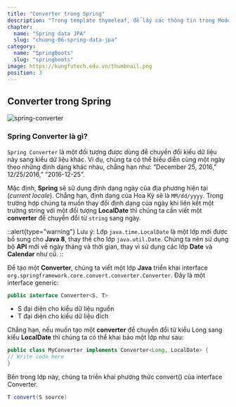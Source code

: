 ```yaml
---
title: "Converter trong Spring"
description: "Trong template thymeleaf, để lấy các thông tin trong Model. bạn sẽ sử dụng Thymeleaf Standard Expression"
chapter:
  name: "Spring data JPA"
  slug: "chuong-06-spring-data-jpa"
category:
  name: "SpringBoots"
  slug: "springboots"
image: https://kungfutech.edu.vn/thumbnail.png
position: 3
---
```


## Converter trong Spring

![spring-converter](https://github.com/techmely/hoc-lap-trinh/assets/29374426/66706972-3bc3-41d9-869a-bd9c5184291e)

### Spring Converter là gì?

`Spring Converter` là một đối tượng được dùng để chuyển đổi kiểu dữ liệu này sang kiểu dữ liệu khác.
Ví dụ, chúng ta có thể biểu diễn cùng một ngày theo những định dạng khác nhau, chẳng hạn như: “December 25, 2016,” 12/25/2016,” “2016-12-25”.

Mặc định, **Spring** sẽ sử dụng định dạng ngày của địa phương hiện tại (_current locale_). Chẳng hạn, định dạng của Hoa Kỳ sẽ là `MM/dd/yyyy`. Trong trường hợp chúng ta muốn thay đổi định dạng của ngày khi liên kết một trường string với một đối tượng **LocalDate** thì chúng ta cần viết một **converter** để chuyển đổi từ `string` sang ngày.

::alert{type="warning"}
Lưu ý: Lớp `java.time.LocalDate` là một lớp mới được bổ sung cho **Java 8**, thay thế cho lớp `java.util.Date`. Chúng ta nên sử dụng bộ **API** mới về ngày tháng và thời gian, thay vì sử dụng các lớp **Date** và **Calendar** như cũ.
::

Để tạo một **Converter**, chúng ta viết một lớp **Java** triển khai interface `org.springframework.core.convert.converter.Converter`. Đây là một interface generic:

```java
public interface Converter<S, T>
```

- S đại diện cho kiểu dữ liệu nguồn
- T đại diện cho kiểu dữ liệu đích

Chẳng hạn, nếu muốn tạo một **converter** để chuyển đổi từ kiểu Long sang kiểu **LocalDate** thì chúng ta có thể khai báo một lớp như sau:

```java
public class MyConverter implements Converter<Long, LocalDate> {
// Write code here
}
```

Bên trong lớp này, chúng ta triển khai phương thức convert() của interface Converter.

```java
T convert(S source)
```
